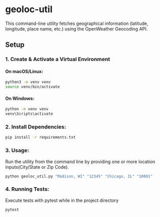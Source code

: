 # geoloc-util

This command-line utility fetches geographical information (latitude, longitude, place name, etc.) using the OpenWeather Geocoding API.

## Setup

### 1. Create & Activate a Virtual Environment

#### On macOS/Linux:
```bash
python3 -m venv venv
source venv/bin/activate
```

#### On Windows:
```bash
python -m venv venv
venv\Scripts\activate
```

### 2. Install Dependencies:
```bash
pip install -r requirements.txt
```

### 3. Usage:
Run the utility from the command line by providing one or more location inputs(City/State or Zip Code).  
```bash
python geoloc_util.py "Madison, WI" "12345" "Chicago, IL" "10001"
```

### 4. Running Tests:
Execute tests with pytest while in the project directory
```bash
pytest
```